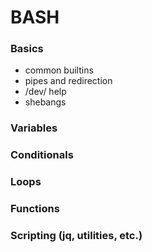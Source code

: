 # BASH

### Basics

* common builtins
* pipes and redirection
* /dev/ help
* shebangs

### Variables

### Conditionals

### Loops

### Functions

### Scripting (jq, utilities, etc.)



